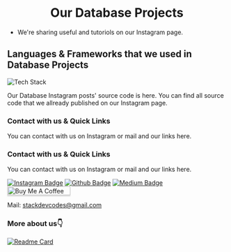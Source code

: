 <h1 align="center">Our Database Projects</h1>

- We're sharing useful and tutoriols on our Instagram page.


## Languages & Frameworks that we used in Database Projects

<p align="left"><img src="https://skillicons.dev/icons?i=css,javascript,tailwind,express,nodejs,mongodb" alt="Tech Stack" /> </p>

Our Database Instagram posts' source code is here. 
You can find all source code that we allready published on our Instagram page.

### Contact with us & Quick Links
You can contact with us on Instagram or mail and our links here.

### Contact with us & Quick Links
You can contact with us on Instagram or mail and our links here.

[![Instagram Badge](https://img.shields.io/badge/-Instagram-C13584?style=flat-quare&labelColor=C13584&logo=instagram&logoColor=white&link=link)](https://www.instagram.com/stack.codes) 
[![Github Badge](https://img.shields.io/badge/-Github-000?style=quare&labelColor=000&logo=Github&logoColor=blue&link=link)](https://github.com/stackcodeacademy)
[![Medium Badge](https://img.shields.io/badge/-Medium-757575?style=flat-quare&labelColor=757575&logo=Medium&logoColor=white&link=link)](https://stackcode.medium.com)
<a href="https://www.buymeacoffee.com/stackcodes" target="_blank"><img src="https://www.buymeacoffee.com/assets/img/custom_images/orange_img.png" alt="Buy Me A Coffee" style="height: 20px !important;width: 145px !important;box-shadow: 0px 3px 2px 0px rgba(190, 190, 190, 0.5) !important;-webkit-box-shadow: 0px 3px 2px 0px rgba(190, 190, 190, 0.5) !important;" ></a>

Mail: stackdevcodes@gmail.com


### More about us👇

[![Readme Card](https://github-readme-stats.vercel.app/api/pin/?username=stackcodeacademy&repo=stackcodeacademy&show_owner)](https://github.com/stackcodeacademy/stackcodeacademy)
